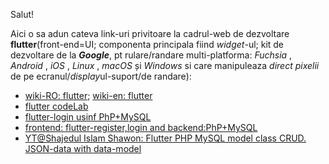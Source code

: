 Salut!

Aici o sa adun cateva link-uri privitoare la cadrul-web de dezvoltare **flutter**(front-end=UI; componenta principala fiind *widget*-ul; kit de dezvoltare de la ***Google***, pt rulare/randare multi-platforma:  *Fuchsia* , *Android* , *iOS* , *Linux* , *macOS* și *Windows* si care manipuleaza *direct pixelii* de pe ecranul/*display*ul-suport/de randare):

 - [wiki-RO: flutter](https://ro.wikipedia.org/wiki/Flutter_(software));  [wiki-en: flutter](https://en.wikipedia.org/wiki/Flutter_(software))
 - [flutter codeLab](https://docs.flutter.dev/get-started/codelab)
 - [flutter-login usinf PhP+MySQL](https://github.com/abhishekvirat0/Flutter-login-using-mysql-php)
 - [frontend: flutter-register,login and backend:PhP+MySQL](https://github.com/shawondeveloper/php-mysql-flutter-login-register)
 - [YT@Shajedul Islam Shawon: Flutter PHP MySQL model class CRUD. JSON-data with data-model](https://www.youtube.com/watch?app=desktop&v=lJ8d6-lkMF4&ab_channel=ShajedulIslamShawon)
